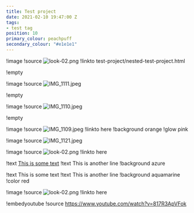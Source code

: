```yaml
---
title: Test project
date: 2021-02-10 19:47:00 Z
tags:
- test tag
position: 10
primary_colour: peachpuff
secondary_colour: "#e1e1e1"
---
```


!image
!source ![look-02.png](/uploads/look-02.png)
!linkto test-project/nested-test-project.html

!empty

!image
!source ![IMG_1111.jpeg](/uploads/IMG_1111.jpeg)

!empty

!image
!source ![IMG_1110.jpeg](/uploads/IMG_1110.jpeg)

!empty

!image
!source ![IMG_1109.jpeg](/uploads/IMG_1109.jpeg)
!linkto here
!background orange
!glow pink

!image
!source ![IMG_1121.jpeg](/uploads/IMG_1121.jpeg)

!image
!source ![look-02.png](/uploads/look-02.png)
!linkto here

!text [This is some text](http://google.com)
!text This is another line
!background azure

!text This is some text
!text This is another line
!background aquamarine
!color red

!image
!source ![look-02.png](/uploads/look-02.png)
!linkto here

!embedyoutube
!source https://www.youtube.com/watch?v=817R3ApVFok
